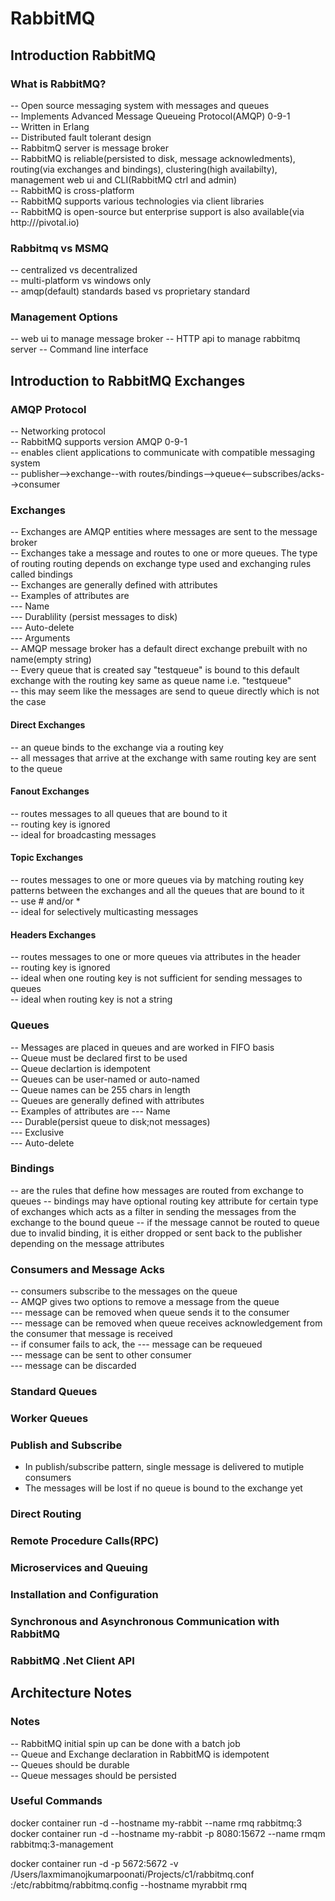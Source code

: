 # RabbitMQ

## Introduction RabbitMQ
### What is RabbitMQ?  
 -- Open source messaging system with messages and queues    
 -- Implements Advanced Message Queueing Protocol(AMQP)  0-9-1  
 -- Written in Erlang    
 -- Distributed fault tolerant design  
 -- RabbitmQ server is message broker  
 -- RabbitMQ is reliable(persisted to disk, message acknowledments), routing(via exchanges and bindings), clustering(high availabilty), management web ui and CLI(RabbitMQ ctrl and admin)    
 -- RabbitMQ is cross-platform  
 -- RabbitMQ supports various technologies via client libraries  
 -- RabbitMQ is open-source but enterprise support is also available(via http:///pivotal.io)  

### Rabbitmq vs MSMQ
-- centralized vs decentralized  
-- multi-platform vs windows only   
-- amqp(default) standards based vs proprietary standard  
### Management Options
-- web ui to manage message broker 
-- HTTP api to manage rabbitmq server 
-- Command line interface 

## Introduction to RabbitMQ Exchanges
### AMQP Protocol
-- Networking protocol  
-- RabbitMQ supports version AMQP 0-9-1  
-- enables client applications to communicate with compatible messaging system  
-- publisher-->exchange--with routes/bindings-->queue<--subscribes/acks-->consumer    
### Exchanges 
-- Exchanges are AMQP entities where messages are sent to the message broker  
-- Exchanges take a message and routes to one or more queues. The type of routing routing depends on exchange type used and exchanging rules called bindings  
-- Exchanges are generally defined with attributes  
-- Examples of attributes are   
--- Name  
--- Durablility (persist messages to disk)  
--- Auto-delete  
--- Arguments  
-- AMQP message broker has a default direct exchange prebuilt with no name(empty string)  
-- Every queue that is created say "testqueue" is bound to this default exchange with the routing key same as queue name i.e. "testqueue"  
-- this may seem like the messages are send to queue directly which is not the case  
#### Direct Exchanges
-- an queue  binds to the exchange via a routing key  
-- all messages that arrive at the exchange with same routing key are sent to the queue  
#### Fanout Exchanges
-- routes messages to all queues that are bound to it   
-- routing key is ignored  
-- ideal for broadcasting messages   
#### Topic Exchanges
-- routes messages to one or more queues via by matching routing key patterns between the exchanges and all the queues that are bound to it  
-- use # and/or *  
-- ideal for selectively multicasting messages  
#### Headers Exchanges
-- routes messages to one or more queues via attributes in the header  
-- routing key is ignored  
-- ideal when one routing key is not sufficient for sending messages to queues  
-- ideal when routing key is not a string  
### Queues
-- Messages are placed in queues and are worked in FIFO basis  
-- Queue must be declared first to be used  
-- Queue declartion is idempotent  
-- Queues can be user-named or auto-named  
-- Queue names can be 255 chars in length  
-- Queues are generally defined with attributes  
-- Examples of attributes are 
--- Name  
--- Durable(persist queue to disk;not messages)  
--- Exclusive  
--- Auto-delete  
### Bindings
-- are the rules that define how messages are routed from exchange to queues
-- bindings may have optional routing key attribute for certain type of exchanges which acts as a filter in sending the messages from the exchange to the bound queue
-- if the message cannot be routed to queue due to invalid binding, it is either dropped or sent back to the publisher depending on the message attributes   
### Consumers and Message Acks
-- consumers subscribe to the messages on the queue  
-- AMQP gives two options to remove a message from the queue  
--- message can be removed when queue sends it to the consumer  
--- message can be removed when queue receives acknowledgement from the consumer that message is received  
-- if consumer fails to ack, the
--- message can be requeued  
--- message can be sent to other consumer  
--- message can be discarded  
### Standard Queues
### Worker Queues
### Publish and Subscribe
- In publish/subscribe pattern, single message is delivered to mutiple consumers 
- The messages will be lost if no queue is bound to the exchange yet
### Direct Routing 
### Remote Procedure Calls(RPC)

### Microservices and Queuing

### Installation and Configuration

### Synchronous and Asynchronous Communication with RabbitMQ

### RabbitMQ .Net Client API 

## Architecture Notes
### Notes
-- RabbitMQ initial spin up can be done with a batch job    
-- Queue and Exchange declaration in RabbitMQ is idempotent  
-- Queues should be durable  
-- Queue messages should be persisted  
### Useful Commands
docker container run -d --hostname my-rabbit --name rmq rabbitmq:3  
docker container run -d --hostname my-rabbit -p 8080:15672 --name rmqm rabbitmq:3-management  

docker container run -d -p 5672:5672 -v /Users/laxmimanojkumarpoonati/Projects/c1/rabbitmq.conf :/etc/rabbitmq/rabbitmq.config --hostname myrabbit rmq  
